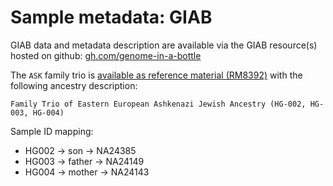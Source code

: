 # Sample metadata: GIAB

GIAB data and metadata description are available via the GIAB resource(s) hosted on github: [gh.com/genome-in-a-bottle](https://github.com/genome-in-a-bottle/)

The `ASK` family trio is [available as reference material (RM8392)](https://www-s.nist.gov/srmors/view_detail.cfm?srm=8392) with the following ancestry description:

`Family Trio of Eastern European Ashkenazi Jewish Ancestry (HG-002, HG-003, HG-004)`

Sample ID mapping:

- HG002 -> son -> NA24385
- HG003 -> father -> NA24149
- HG004 -> mother -> NA24143